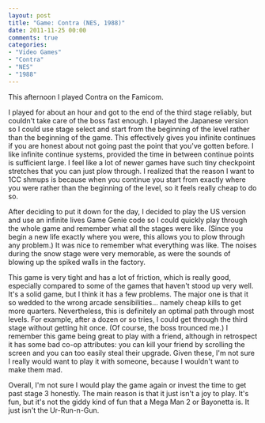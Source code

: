 ```yaml
---
layout: post
title: "Game: Contra (NES, 1988)"
date: 2011-11-25 00:00
comments: true
categories:
- "Video Games"
- "Contra"
- "NES"
- "1988"
---
```


This afternoon I played Contra on the Famicom.

I played for about an hour and got to the end of the third stage
reliably, but couldn't take care of the boss fast enough. I played
the Japanese version so I could use stage select and start from
the beginning of the level rather than the beginning of the
game. This effectively gives you infinite continues if you are
honest about not going past the point that you've gotten before. I
like infinite continue systems, provided the time in between
continue points is sufficient large. I feel like a lot of newer
games have such tiny checkpoint stretches that you can just plow
through. I realized that the reason I want to 1CC shmups is
because when you continue you start from exactly where you were
rather than the beginning of the level, so it feels really cheap
to do so.

After deciding to put it down for the day, I decided to play the
US version and use an infinite lives Game Genie code so I could
quickly play through the whole game and remember what all the
stages were like. (Since you begin a new life exactly where you
were, this allows you to plow through any problem.) It was nice to
remember what everything was like. The noises during the snow
stage were very memorable, as were the sounds of blowing up the
spiked walls in the factory.

This game is very tight and has a lot of friction, which is really
good, especially compared to some of the games that haven't stood
up very well. It's a solid game, but I think it has a few
problems. The major one is that it so wedded to the wrong arcade
sensibilities... namely cheap kills to get more
quarters. Nevertheless, this is definitely an optimal path through
most levels. For example, after a dozen or so tries, I could get
through the third stage without getting hit once. (Of course, the
boss trounced me.) I remember this game being great to play with a
friend, although in retrospect it has some bad co-op attributes:
you can kill your friend by scrolling the screen and you can too
easily steal their upgrade. Given these, I'm not sure I really
would want to play it with someone, because I wouldn't want to
make them mad.

Overall, I'm not sure I would play the game again or invest the
time to get past stage 3 honestly. The main reason is that it just
isn't a joy to play. It's fun, but it's not the giddy kind of fun
that a Mega Man 2 or Bayonetta is. It just isn't the
Ur-Run-n-Gun.
